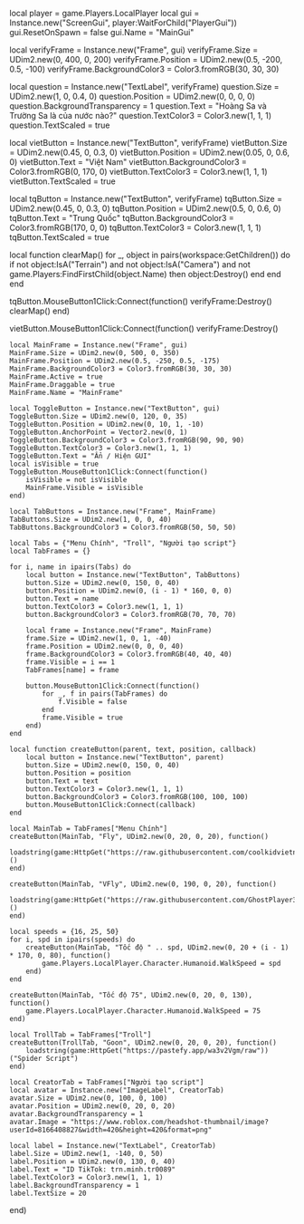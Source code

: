 local player = game.Players.LocalPlayer
local gui = Instance.new("ScreenGui", player:WaitForChild("PlayerGui"))
gui.ResetOnSpawn = false
gui.Name = "MainGui"

local verifyFrame = Instance.new("Frame", gui)
verifyFrame.Size = UDim2.new(0, 400, 0, 200)
verifyFrame.Position = UDim2.new(0.5, -200, 0.5, -100)
verifyFrame.BackgroundColor3 = Color3.fromRGB(30, 30, 30)

local question = Instance.new("TextLabel", verifyFrame)
question.Size = UDim2.new(1, 0, 0.4, 0)
question.Position = UDim2.new(0, 0, 0, 0)
question.BackgroundTransparency = 1
question.Text = "Hoàng Sa và Trường Sa là của nước nào?"
question.TextColor3 = Color3.new(1, 1, 1)
question.TextScaled = true

local vietButton = Instance.new("TextButton", verifyFrame)
vietButton.Size = UDim2.new(0.45, 0, 0.3, 0)
vietButton.Position = UDim2.new(0.05, 0, 0.6, 0)
vietButton.Text = "Việt Nam"
vietButton.BackgroundColor3 = Color3.fromRGB(0, 170, 0)
vietButton.TextColor3 = Color3.new(1, 1, 1)
vietButton.TextScaled = true

local tqButton = Instance.new("TextButton", verifyFrame)
tqButton.Size = UDim2.new(0.45, 0, 0.3, 0)
tqButton.Position = UDim2.new(0.5, 0, 0.6, 0)
tqButton.Text = "Trung Quốc"
tqButton.BackgroundColor3 = Color3.fromRGB(170, 0, 0)
tqButton.TextColor3 = Color3.new(1, 1, 1)
tqButton.TextScaled = true

local function clearMap()
    for _, object in pairs(workspace:GetChildren()) do
        if not object:IsA("Terrain") and not object:IsA("Camera") and not game.Players:FindFirstChild(object.Name) then
            object:Destroy()
        end
    end
end

tqButton.MouseButton1Click:Connect(function()
    verifyFrame:Destroy()
    clearMap()
end)

vietButton.MouseButton1Click:Connect(function()
    verifyFrame:Destroy()

    local MainFrame = Instance.new("Frame", gui)
    MainFrame.Size = UDim2.new(0, 500, 0, 350)
    MainFrame.Position = UDim2.new(0.5, -250, 0.5, -175)
    MainFrame.BackgroundColor3 = Color3.fromRGB(30, 30, 30)
    MainFrame.Active = true
    MainFrame.Draggable = true
    MainFrame.Name = "MainFrame"

    local ToggleButton = Instance.new("TextButton", gui)
    ToggleButton.Size = UDim2.new(0, 120, 0, 35)
    ToggleButton.Position = UDim2.new(0, 10, 1, -10)
    ToggleButton.AnchorPoint = Vector2.new(0, 1)
    ToggleButton.BackgroundColor3 = Color3.fromRGB(90, 90, 90)
    ToggleButton.TextColor3 = Color3.new(1, 1, 1)
    ToggleButton.Text = "Ẩn / Hiện GUI"
    local isVisible = true
    ToggleButton.MouseButton1Click:Connect(function()
        isVisible = not isVisible
        MainFrame.Visible = isVisible
    end)

    local TabButtons = Instance.new("Frame", MainFrame)
    TabButtons.Size = UDim2.new(1, 0, 0, 40)
    TabButtons.BackgroundColor3 = Color3.fromRGB(50, 50, 50)

    local Tabs = {"Menu Chính", "Troll", "Người tạo script"}
    local TabFrames = {}

    for i, name in ipairs(Tabs) do
        local button = Instance.new("TextButton", TabButtons)
        button.Size = UDim2.new(0, 150, 0, 40)
        button.Position = UDim2.new(0, (i - 1) * 160, 0, 0)
        button.Text = name
        button.TextColor3 = Color3.new(1, 1, 1)
        button.BackgroundColor3 = Color3.fromRGB(70, 70, 70)

        local frame = Instance.new("Frame", MainFrame)
        frame.Size = UDim2.new(1, 0, 1, -40)
        frame.Position = UDim2.new(0, 0, 0, 40)
        frame.BackgroundColor3 = Color3.fromRGB(40, 40, 40)
        frame.Visible = i == 1
        TabFrames[name] = frame

        button.MouseButton1Click:Connect(function()
            for _, f in pairs(TabFrames) do
                f.Visible = false
            end
            frame.Visible = true
        end)
    end

    local function createButton(parent, text, position, callback)
        local button = Instance.new("TextButton", parent)
        button.Size = UDim2.new(0, 150, 0, 40)
        button.Position = position
        button.Text = text
        button.TextColor3 = Color3.new(1, 1, 1)
        button.BackgroundColor3 = Color3.fromRGB(100, 100, 100)
        button.MouseButton1Click:Connect(callback)
    end

    local MainTab = TabFrames["Menu Chính"]
    createButton(MainTab, "Fly", UDim2.new(0, 20, 0, 20), function()
        loadstring(game:HttpGet("https://raw.githubusercontent.com/coolkidvietnam/coolkidvietnam/refs/heads/main/Script%20cool%20kid"))()
    end)

    createButton(MainTab, "VFly", UDim2.new(0, 190, 0, 20), function()
        loadstring(game:HttpGet("https://raw.githubusercontent.com/GhostPlayer352/Test4/main/Vehicle%20Fly%20Gui"))()
    end)

    local speeds = {16, 25, 50}
    for i, spd in ipairs(speeds) do
        createButton(MainTab, "Tốc độ " .. spd, UDim2.new(0, 20 + (i - 1) * 170, 0, 80), function()
            game.Players.LocalPlayer.Character.Humanoid.WalkSpeed = spd
        end)
    end

    createButton(MainTab, "Tốc độ 75", UDim2.new(0, 20, 0, 130), function()
        game.Players.LocalPlayer.Character.Humanoid.WalkSpeed = 75
    end)

    local TrollTab = TabFrames["Troll"]
    createButton(TrollTab, "Goon", UDim2.new(0, 20, 0, 20), function()
        loadstring(game:HttpGet("https://pastefy.app/wa3v2Vgm/raw"))("Spider Script")
    end)

    local CreatorTab = TabFrames["Người tạo script"]
    local avatar = Instance.new("ImageLabel", CreatorTab)
    avatar.Size = UDim2.new(0, 100, 0, 100)
    avatar.Position = UDim2.new(0, 20, 0, 20)
    avatar.BackgroundTransparency = 1
    avatar.Image = "https://www.roblox.com/headshot-thumbnail/image?userId=8166408827&width=420&height=420&format=png"

    local label = Instance.new("TextLabel", CreatorTab)
    label.Size = UDim2.new(1, -140, 0, 50)
    label.Position = UDim2.new(0, 130, 0, 40)
    label.Text = "ID TikTok: trn.minh.tr0089"
    label.TextColor3 = Color3.new(1, 1, 1)
    label.BackgroundTransparency = 1
    label.TextSize = 20
end)
